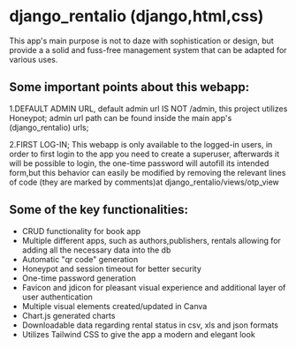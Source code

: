# django_rentalio (django,html,css)
This app's main purpose is not to daze with sophistication or design, but provide a a solid and fuss-free management system that can be adapted for various uses. 




## Some important points about this webapp:
1.DEFAULT ADMIN URL, default admin url IS NOT /admin, this project utilizes Honeypot; admin url path can be found inside the main app's (django_rentalio) urls;

2.FIRST LOG-IN; This webapp is only available to the logged-in users, in order to first login to the app you need to create a superuser, afterwards it will be possible to login, the one-time password will autofill its intended form,but this behavior can easily be modified by removing the relevant lines of code (they are marked by comments)at django_rentalio/views/otp_view



## Some of the key functionalities:
- CRUD functionality for book app
- Multiple different apps, such as authors,publishers, rentals allowing for adding all the necessary data into the db
- Automatic "qr code" generation
- Honeypot and session timeout for better security
- One-time password generation
- Favicon and jdicon for pleasant visual experience and additional layer of user authentication
- Multiple visual elements created/updated in Canva
- Chart.js generated charts
- Downloadable data regarding rental status in csv, xls and json formats
- Utilizes Tailwind CSS to give the app a modern and elegant look
